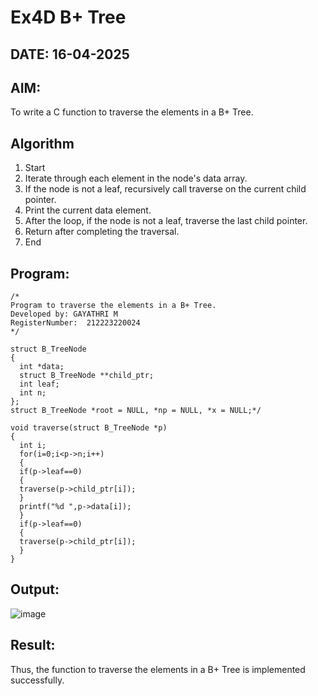 # Ex4D B+ Tree
## DATE: 16-04-2025
## AIM:
To write a C function to traverse the elements in a B+ Tree.

## Algorithm
1. Start 
2. Iterate through each element in the node's data array. 
3. If the node is not a leaf, recursively call traverse on the current child pointer. 
4. Print the current data element. 
5. After the loop, if the node is not a leaf, traverse the last child pointer. 
6. Return after completing the traversal. 
7. End 

## Program:
```
/*
Program to traverse the elements in a B+ Tree.
Developed by: GAYATHRI M
RegisterNumber:  212223220024
*/

struct B_TreeNode 
{ 
  int *data; 
  struct B_TreeNode **child_ptr; 
  int leaf; 
  int n; 
}; 
struct B_TreeNode *root = NULL, *np = NULL, *x = NULL;*/ 
 
void traverse(struct B_TreeNode *p) 
{ 
  int i; 
  for(i=0;i<p->n;i++) 
  { 
  if(p->leaf==0) 
  { 
  traverse(p->child_ptr[i]); 
  } 
  printf("%d ",p->data[i]); 
  } 
  if(p->leaf==0) 
  { 
  traverse(p->child_ptr[i]); 
  }
} 

```

## Output:
![image](https://github.com/user-attachments/assets/24599b6c-da20-4847-8b87-4659d57e341e)




## Result:
Thus, the function to traverse the elements in a B+ Tree is implemented successfully.
